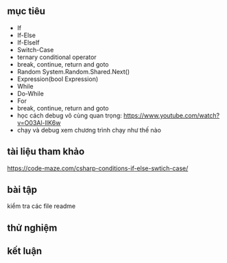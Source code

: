 ## mục tiêu
  - If
  - If-Else
  - If-ElseIf
  - Switch-Case
  - ternary conditional operator
  - break, continue, return and goto
  - Random System.Random.Shared.Next()
  - Expression(bool Expression)
  - While
  - Do-While
  - For
  - break, continue, return and goto
  - học cách debug vô cùng quan trọng: https://www.youtube.com/watch?v=O03Al-IlK6w
  - chạy và debug xem chương trình chạy như thế nào
## tài liệu tham khảo
  https://code-maze.com/csharp-conditions-if-else-swtich-case/
## bài tập
  kiểm tra các file readme
## thử nghiệm
## kết luận